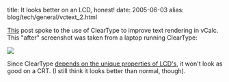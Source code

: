 title: It looks better on an LCD, honest!
date: 2005-06-03
alias: blog/tech/general/vctext_2.html

<a
href="http://www.mschaef.com/cgi-bin/my_blosxom.cgi/2005/05/17#vctext">This</a>
post spoke to the use of ClearType to improve text rendering in vCalc.
This "after" screenshot was taken from a laptop running ClearType:

<img src="http://www.mschaef.com/vctext_after.jpg">

Since ClearType <a
href="http://www.microsoft.com/typography/ClearTypeFAQ.mspx">depends
on the unique properties of LCD's</a>, it won't look as good on a
CRT. (I still think it looks better than normal, though).
